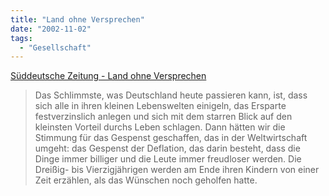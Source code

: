 ```yaml
---
title: "Land ohne Versprechen"
date: "2002-11-02"
tags:
  - "Gesellschaft"
---
```


[Süddeutsche Zeitung - Land ohne Versprechen](https://web.archive.org/web/20030706195808/http://www.sueddeutsche.de/aktuell/sz/getArticleSZ.php?artikel=artikel5262.php "Süddeutsche Zeitung - Land ohne Versprechen")

> Das Schlimmste, was Deutschland heute passieren kann, ist, dass sich alle in ihren kleinen Lebenswelten einigeln, das Ersparte festverzinslich anlegen und sich mit dem starren Blick auf den kleinsten Vorteil durchs Leben schlagen. Dann hätten wir die Stimmung für das Gespenst geschaffen, das in der Weltwirtschaft umgeht: das Gespenst der Deflation, das darin besteht, dass die Dinge immer billiger und die Leute immer freudloser werden. Die Dreißig- bis Vierzigjährigen werden am Ende ihren Kindern von einer Zeit erzählen, als das Wünschen noch geholfen hatte.
